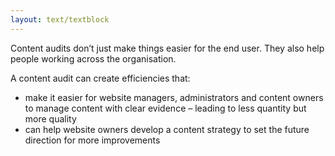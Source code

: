 ```yaml
---
layout: text/textblock
---
```


Content audits don’t just make things easier for the end user. They also help people working across the organisation.

A content audit can create efficiencies that:

- make it easier for website managers, administrators and content owners to manage content with clear evidence – leading to less quantity but more quality
- can help website owners develop a content strategy to set the future direction for more improvements
